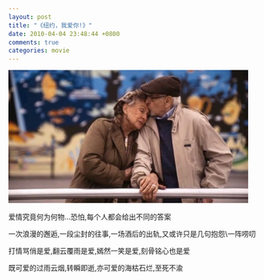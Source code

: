 ```yaml
---
layout: post
title: "《纽约，我爱你!》"
date: 2010-04-04 23:48:44 +0800
comments: true
categories: movie
---
```

![纽约，我爱你](/images/20100404.jpg)

爱情究竟何为何物...恐怕,每个人都会给出不同的答案

一次浪漫的邂逅,一段尘封的往事,一场酒后的出轨,又或许只是几句抱怨\一阵唠叨

打情骂俏是爱,翻云覆雨是爱,嫣然一笑是爱,刻骨铭心也是爱

既可爱的过雨云烟,转瞬即逝,亦可爱的海枯石烂,至死不渝